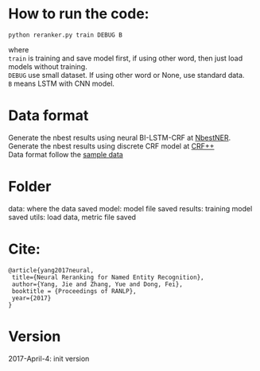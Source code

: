 How to run the code:
=======
`python reranker.py train DEBUG B`

where  
`train` is training and save model first, if using other word, then just load models without training.   
`DEBUG` use small dataset. If using other word or None, use standard data.   
`B` means LSTM with CNN model.   


Data format
=======
Generate the nbest results using neural BI-LSTM-CRF at [NbestNER](https://github.com/jiesutd/LasagneNLP).   
Generate the nbest results using discrete CRF model at [CRF++](https://taku910.github.io/crfpp/)   
Data format follow the [sample data](/data/)


Folder
=======
data: where the data saved
model: model file saved
results: training model saved
utils: load data, metric file saved


Cite: 
========
    @article{yang2017neural,  
     title={Neural Reranking for Named Entity Recognition},  
     author={Yang, Jie and Zhang, Yue and Dong, Fei},  
     booktitle = {Proceedings of RANLP},
     year={2017}  
    }  


Version
=========
2017-April-4: init version